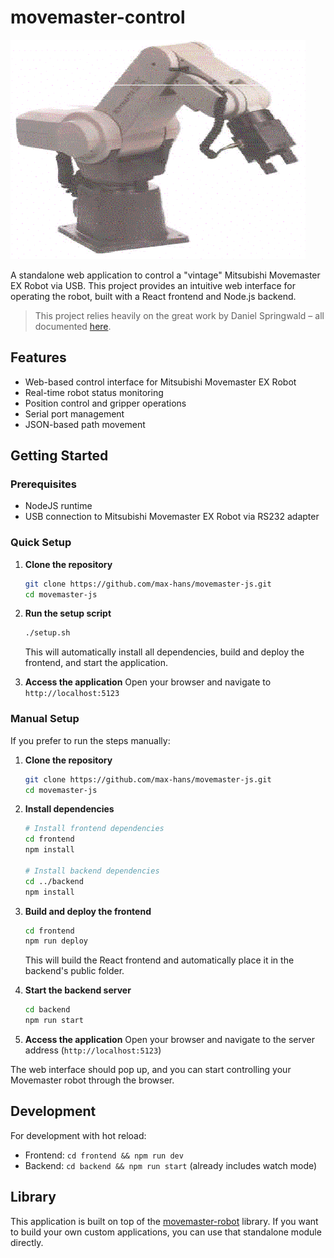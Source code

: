 # movemaster-control

![movemaster](./resources/cover.png)

A standalone web application to control a "vintage" Mitsubishi Movemaster EX Robot via USB. This project provides an intuitive web interface for operating the robot, built with a React frontend and Node.js backend.

> This project relies heavily on the great work by Daniel Springwald – all documented [here](https://github.com/Springwald/Movemaster-RV-M1-Library).

## Features

- Web-based control interface for Mitsubishi Movemaster EX Robot
- Real-time robot status monitoring
- Position control and gripper operations
- Serial port management
- JSON-based path movement

## Getting Started

### Prerequisites

- NodeJS runtime
- USB connection to Mitsubishi Movemaster EX Robot via RS232 adapter

### Quick Setup

1. **Clone the repository**
   ```bash
   git clone https://github.com/max-hans/movemaster-js.git
   cd movemaster-js
   ```

2. **Run the setup script**
   ```bash
   ./setup.sh
   ```
   This will automatically install all dependencies, build and deploy the frontend, and start the application.

3. **Access the application**
   Open your browser and navigate to `http://localhost:5123`

### Manual Setup

If you prefer to run the steps manually:

1. **Clone the repository**
   ```bash
   git clone https://github.com/max-hans/movemaster-js.git
   cd movemaster-js
   ```

2. **Install dependencies**
   ```bash
   # Install frontend dependencies
   cd frontend
   npm install
   
   # Install backend dependencies
   cd ../backend
   npm install
   ```

3. **Build and deploy the frontend**
   ```bash
   cd frontend
   npm run deploy
   ```
   This will build the React frontend and automatically place it in the backend's public folder.

4. **Start the backend server**
   ```bash
   cd backend
   npm run start
   ```

5. **Access the application**
   Open your browser and navigate to the server address (`http://localhost:5123`)

The web interface should pop up, and you can start controlling your Movemaster robot through the browser.

## Development

For development with hot reload:

- Frontend: `cd frontend && npm run dev`
- Backend: `cd backend && npm run start` (already includes watch mode)

## Library

This application is built on top of the [movemaster-robot](https://www.npmjs.com/package/movemaster-robot) library. If you want to build your own custom applications, you can use that standalone module directly.
